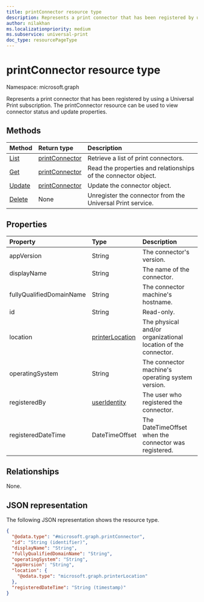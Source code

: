 ```yaml
---
title: printConnector resource type
description: Represents a print connector that has been registered by using a Universal Print subscription. The printConnector resource can be used to view connector status and update properties.
author: nilakhan
ms.localizationpriority: medium
ms.subservice: universal-print
doc_type: resourcePageType
---
```


# printConnector resource type

Namespace: microsoft.graph

Represents a print connector that has been registered by using a Universal Print subscription. The printConnector resource can be used to view connector status and update properties.

## Methods
|Method|Return type|Description|
|:---|:---|:---|
| [List](../api/print-list-connectors.md) | [printConnector](printconnector.md) | Retrieve a list of print connectors. |
| [Get](../api/printconnector-get.md) | [printConnector](printconnector.md) | Read the properties and relationships of the connector object. |
| [Update](../api/printconnector-update.md) | [printConnector](printconnector.md) | Update the connector object. |
| [Delete](../api/printconnector-delete.md) | None | Unregister the connector from the Universal Print service. |

## Properties
|Property|Type|Description|
|:---|:---|:---|
|appVersion|String|The connector's version.|
|displayName|String|The name of the connector.|
|fullyQualifiedDomainName|String|The connector machine's hostname.|
|id|String| Read-only.|
|location|[printerLocation](printerlocation.md)|The physical and/or organizational location of the connector.|
|operatingSystem|String|The connector machine's operating system version.|
|registeredBy|[userIdentity](useridentity.md)|The user who registered the connector.|
|registeredDateTime|DateTimeOffset|The DateTimeOffset when the connector was registered.|

## Relationships
None.

## JSON representation
The following JSON representation shows the resource type.
<!-- {
  "blockType": "resource",
  "keyProperty": "id",
  "@odata.type": "microsoft.graph.printConnector",
  "openType": false
}
-->
``` json
{
  "@odata.type": "#microsoft.graph.printConnector",
  "id": "String (identifier)",
  "displayName": "String",
  "fullyQualifiedDomainName": "String",
  "operatingSystem": "String",
  "appVersion": "String",
  "location": {
    "@odata.type": "microsoft.graph.printerLocation"
  },
  "registeredDateTime": "String (timestamp)"
}
```

